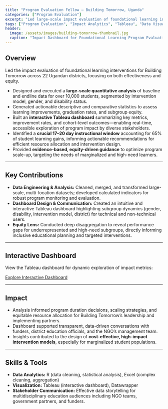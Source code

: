 ```yaml
---
title: "Program Evaluation Fellow — Building Tomorrow, Uganda"
categories: ["Program Evaluation"]
excerpt: "Led large-scale impact evaluation of foundational learning interventions in Uganda, delivering analytics-driven recommendations and equity-focused visualizations for NGO and policy stakeholders."
tags: ["Program Evaluation", "Impact Analytics", "Tableau", "Data Visualization", "Education", "International Development","Data Story Dashboard"]
header:
  image: /assets/images/building-tomorrow-thumbnail.jpg
  caption: "Impact Dashboard for Foundational Learning Program Evaluation"
---
```


## Overview

Led the impact evaluation of foundational learning interventions for Building Tomorrow across 22 Ugandan districts, focusing on both effectiveness and equity.

- Designed and executed a **large-scale quantitative analysis** of baseline and endline data for over 10,000 students, segmented by intervention model, gender, and disability status.
- Generated actionable descriptive and comparative statistics to assess learning improvements, graduation rates, and subgroup equity.
- Built an **interactive Tableau dashboard** summarizing key metrics, improvement rates, and cohort-level outcomes—enabling real-time, accessible exploration of program impact by diverse stakeholders.
- Identified a **crucial 17–20 day instructional window** accounting for 65% of student learning gains, informing actionable recommendations for efficient resource allocation and intervention design.
- Provided **evidence-based, equity-driven guidance** to optimize program scale-up, targeting the needs of marginalized and high-need learners.

---

## Key Contributions

- **Data Engineering & Analysis:** Cleaned, merged, and transformed large-scale, multi-location datasets; developed calculated indicators for robust program monitoring and evaluation.
- **Dashboard Design & Communication:** Created an intuitive and interactive Tableau dashboard highlighting subgroup dynamics (gender, disability, intervention model, district) for technical and non-technical users.
- **Equity Lens:** Conducted deep disaggregation to reveal performance gaps for underrepresented and high-need subgroups, directly informing inclusive educational planning and targeted interventions.

---

## Interactive Dashboard

View the Tableau dashboard for dynamic exploration of impact metrics:

[Explore Interactive Dashboard](https://public.tableau.com/shared/87GRK2TRR?:display_count=n&:origin=viz_share_link)

---

## Impact

- Analysis informed program duration decisions, scaling strategies, and equitable resource allocation for Building Tomorrow’s leadership and implementing partners.
- Dashboard supported transparent, data-driven conversations with funders, district education officials, and the NGO’s management team.
- Insights contributed to the design of **cost-effective, high-impact intervention models**, especially for marginalized student populations.

---

## Skills & Tools

- **Data Analytics:** R (data cleaning, statistical analysis), Excel (complex cleaning, aggregation)
- **Visualization:** Tableau (interactive dashboard), Datawrapper
- **Stakeholder Communication:** Effective data storytelling for multidisciplinary education audiences including NGO teams, government partners, and funders.
